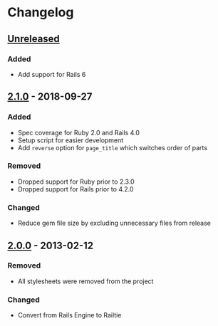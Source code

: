 # Changelog

## [Unreleased]

### Added

- Add support for Rails 6

## [2.1.0] - 2018-09-27

### Added

- Spec coverage for Ruby 2.0 and Rails 4.0
- Setup script for easier development
- Add `reverse` option for `page_title` which switches order of parts

### Removed

- Dropped support for Ruby prior to 2.3.0
- Dropped support for Rails prior to 4.2.0

### Changed

- Reduce gem file size by excluding unnecessary files from release

## [2.0.0] - 2013-02-12

### Removed

- All stylesheets were removed from the project

### Changed

- Convert from Rails Engine to Railtie

[Unreleased]: https://github.com/thoughtbot/flutie/compare/v2.1.0...HEAD
[2.1.0]: https://github.com/thoughtbot/flutie/compare/v2.0.0...v2.1.0
[2.0.0]: https://github.com/thoughtbot/flutie/compare/v1.3.4...v2.0.0

